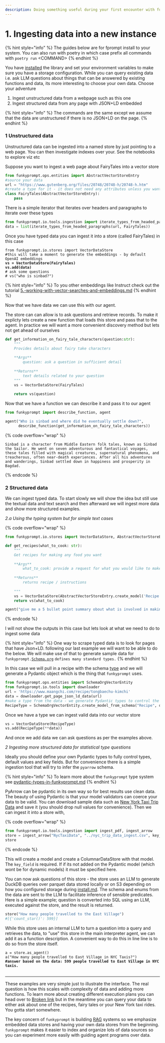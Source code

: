 ```yaml
---
description: Doing something useful during your first encounter with funkyprompt
---
```


# 1. Ingesting data into a new instance

{% hint style="info" %}
The guides below are for fprompt install to your system. You can also run with poetry in which case prefix all commands with `poetry run` \<COMMAND>
{% endhint %}

You have [installed](../why-funkyprompt/install.md) the library and set your environment variables to make sure you have a storage configuration. While you can query existing data i.e. ask LLM questions about things that can be answered by existing functions and data, its more interesting to choose your own data. Choose your adventure

1. Ingest unstructured data from a webpage such as this one
2. Ingest structured data from any page with JSON+LD embedded

{% hint style="info" %}
The commands are the same except we assume that the data are unstructured if there is no JSON+LD on the page.
{% endhint %}

### 1 Unstructured data

Unstructured data can be ingested into a named store by just pointing to a web page. You can then investigate indexes over your. See the notebooks to explore viz etc

&#x20; Suppose you want to ingest a web page about FairyTales into a vector store

```python
from funkyprompt.ops.entities import AbstractVectorStoreEntry
#source your data
url = "https://www.gutenberg.org/files/20748/20748-h/20748-h.htm"
#create a type for it - it does not need any attributes unless you want to add some
class FairyTales(AbstractVectorStoreEntry):
    pass
```

There is a simple iterator that iterates over headers and paragraphs to iterate over these types

```python
from funkyprompt.io.tools.ingestion import iterate_types_from_headed_paragraphs
data = list(iterate_types_from_headed_paragraphs(url, FairyTales))
```

Once you have typed data you can ingest it into a store (called FairyTales) in this case

<pre class="language-python"><code class="lang-python">from funkyprompt.io.stores import VectorDataStore 
#this will take a moment to generate the embeddings - by default OpenAI embeddings
<strong>vs = VectorDataStore(FairyTales)
</strong><strong>vs.add(data)
</strong># ask some questions
# vs("who is sinbad?")
</code></pre>

{% hint style="info" %}
To you other embeddings like Instruct check out the tutorial [5.-working-with-vector-searches-and-embeddings.md](5.-working-with-vector-searches-and-embeddings.md "mention")
{% endhint %}

Now that we have data we can use this with our agent.

The store can can allow is to ask questions and retrieve records. To make it explicty lets create a new function that loads this store and pass that to the agent. In practice we will want a more convenient discovery method but lets not get ahead of ourselves

```python
def get_information_on_fairy_tale_characters(question:str):
    """
    Provides details about fairy take characters 
    
    **Args**
        question: ask a question in sufficient detail
        
    **Returns**
        text details related to your question
    """
    vs = VectorDataStore(FairyTales)
    
    return vs(question)
```

Now that we have a function we can describe it and pass it to our agent

```python
from funkyprompt import describe_function, agent

agent("Who is sinbad and where did he eventually settle down?", 
      describe_function(get_information_on_fairy_tale_characters))
```

{% code overflow="wrap" %}
```
Sinbad is a character from Middle Eastern folk tales, known as Sinbad the Sailor. He went on seven adventurous and fantastical voyages, these tales filled with magical creatures, supernatural phenomena, and treacherous, often near-death experiences. After all his adventures and wanderings, Sinbad settled down in happiness and prosperity in Bagdad.
```
{% endcode %}

### 2 Structured data

We can ingest typed data. To start slowly we will show the idea but still use the textual data and text search and then afterward we will ingest more data and show more structured examples.&#x20;

_2.a Using the typing system but for simple text cases_

{% code overflow="wrap" %}
```python
from funkyprompt.io.stores import VectorDataStore, AbstractVectorStoreEntry

def get_recipes(what_to_cook: str):
    """
    Get recipes for making any food you want
    
    **Args**
        what_to_cook: provide a request for what you would like to make
        
    **Returns**
        returns recipe / instructions
        
    """
    vs = VectorDataStore(AbstractVectorStoreEntry.create_model('Recipe'))
    return vs(what_to_cook)

agent("give me a 5 bullet point summary obout what is involved in making kimchi", describe_function(get_recipes))  
```
{% endcode %}

I will not show the outputs in this case but lets look at what we need to do to ingest some data

{% hint style="info" %}
One way to scrape typed data is to look for pages that have Json+LD. following our last example we will want to be able to do the below. We will make use of that to generate sample data for `funkyprompt.`[`Schema.org`](https://schema.org) `defines many standard types.`
{% endhint %}

In this case we will pull in a recipe with the schema [type](https://schema.org/Recipe) and we will generate a Pydantic object which is the thing that `funkyprompt` uses.

```python
from funkyprompt.ops.entities import SchemaOrgVectorEntity
from funkyprompt.io.tools import downloader
url = 'https://www.maangchi.com/recipe/tongbaechu-kimchi'
data = downloader.get_page_json_ld_data(url) 
#make a type from the data - we generate Pydantic types to control the RAGs
RecipeType = SchemaOrgVectorEntity.create_model_from_schema("Recipe", data)
```

Once we have a type we can ingest valid data into our vector store

```python
vs = VectorDataStore(RecipeType)
vs.add(RecipeType(**data))
```

And once we add data we can ask questions as per the examples above.

_2 Ingesting more structured data for statistical type questions_&#x20;

Ideally you should define your own Pydantic types to fully control types, default values and key fields. But for convenience there is a simple ingestion tool that will try to infer the `pyarrow` schema.&#x20;

{% hint style="info" %}
To learn more about the `funkyprompt` type system see [pydantic-types-in-funkyprompt.md](../stores/pydantic-types-in-funkyprompt.md "mention")
{% endhint %}

PyArrow can be pydantic in its own way so for best results use clean data. The beauty of using Pydantic is that your model validators can coerce your data to be valid.  You can download sample data such as [New York Taxi Trip Data](https://www.nyc.gov/site/tlc/about/tlc-trip-record-data.page) and save it (you should drop null values for convenience). Then we can ingest it into a store with,

{% code overflow="wrap" %}
```python
from funkyprompt.io.tools.ingestion import ingest_pdf, ingest_arrow
store = ingest_arrow("NycTaxiData", "../nyc_trip_data_ingest.csv", key_field='index')
store
```
{% endcode %}

This will create a model and create a ColumnarDataStore with that model. The `key_field` is required. If if its not added on the Pydantic model (which wont be for dynamic models) it must be specified here.

You can now ask questions of this store - the store uses an LLM to generate DuckDB queries over parquet data stored locally or on S3 depending on how you configured storage during [install.md](../why-funkyprompt/install.md "mention"). The schema and enums from the data are sent to the LLM to facilitate inference of sensible predicates. Here is a simple example; question is converted into SQL using an LLM, executed against the store, and the result is returned.

```python
store("How many people travelled to the East Village")
#[{'count_star()': 599}]
```

While this store uses an internal LLM to turn a question into a query and retrieves the data, to "use" this store in the main interpreter agent, we can add it as a function description. A convenient way to do this in line line is to do so from the store itself.&#x20;

<pre class="language-python"><code class="lang-python">a = store.as_agent()
a("How many people travelled to East Village in NYC Taxis?")
<strong>#answer based on the data: 599 people travelled to East Village in NYC taxis.
</strong><strong>
</strong></code></pre>

***

These examples are very simple just to illustrate the interface. The real question is how this scales with complexity of data and adding more functions. To learn more about creating different execution plans you can head over to [Broken link](broken-reference "mention") but in the meantime you can query your data to  either ask about one of the recipes, fairy tales or your New York taxi rides. You gotta start somewhere.

The key concern of `funkyprompt` is building [RAG](../why-funkyprompt/rag-systems.md) systems so we emphasize embedded data stores and having your own data stores from the beginning. `funkyprompt` makes it easier to index and organize lots of data sources so you can experiment more easily with guiding agent programs over data.
